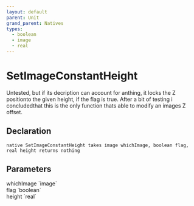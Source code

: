 ```yaml
---
layout: default
parent: Unit
grand_parent: Natives
types:
  - boolean
  - image
  - real
---
```


# SetImageConstantHeight
Untested, but if its decription can account for anthing, it locks the Z positionto the given height, if the flag is true. After a bit of testing i concludedthat this is the only function thats able to modify an images Z offset.

## Declaration

```
native SetImageConstantHeight takes image whichImage, boolean flag, real height returns nothing
```

## Parameters
<dl>
  <dt>whichImage `image`</dt>
  <dd></dd>

  <dt>flag `boolean`</dt>
  <dd></dd>

  <dt>height `real`</dt>
  <dd></dd>
</dl>